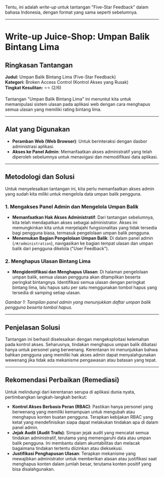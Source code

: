 Tentu, ini adalah *write-up* untuk tantangan "Five-Star Feedback" dalam bahasa Indonesia, dengan format yang sama seperti sebelumnya.

---

# Write-up Juice-Shop: Umpan Balik Bintang Lima

## Ringkasan Tantangan

**Judul:** Umpan Balik Bintang Lima (Five-Star Feedback)  
**Kategori:** Broken Access Control (Kontrol Akses yang Rusak)  
**Tingkat Kesulitan:** ⭐⭐ (2/6)

Tantangan "Umpan Balik Bintang Lima" ini menuntut kita untuk memanipulasi sistem ulasan pada aplikasi web dengan cara menghapus semua ulasan yang memiliki rating bintang lima.

---

## Alat yang Digunakan

- **Peramban Web (Web Browser)**: Untuk berinteraksi dengan dasbor administrasi aplikasi.
- **Akses ke Panel Admin**: Memanfaatkan akses administratif yang telah diperoleh sebelumnya untuk menavigasi dan memodifikasi data aplikasi.

---

## Metodologi dan Solusi

Untuk menyelesaikan tantangan ini, kita perlu memanfaatkan akses admin yang sudah kita miliki untuk mengelola data umpan balik pengguna.

### 1. Mengakses Panel Admin dan Mengelola Umpan Balik

- **Memanfaatkan Hak Akses Administratif**: Dari tantangan sebelumnya, kita telah mendapatkan akses sebagai administrator. Akses ini memungkinkan kita untuk menjelajahi fungsionalitas yang tidak tersedia bagi pengguna biasa, termasuk pengelolaan umpan balik pengguna.
- **Menemukan Bagian Pengelolaan Umpan Balik**: Di dalam panel admin (`/#/administration`), navigasikan ke bagian tempat ulasan dan umpan balik dari pengguna dikelola ("User Feedback").

### 2. Menghapus Ulasan Bintang Lima

- **Mengidentifikasi dan Menghapus Ulasan**: Di halaman pengelolaan umpan balik, semua ulasan pengguna akan ditampilkan beserta peringkat bintangnya. Identifikasi semua ulasan dengan peringkat bintang lima, lalu hapus satu per satu menggunakan tombol hapus yang tersedia di samping setiap ulasan.


*Gambar 1: Tampilan panel admin yang menunjukkan daftar umpan balik pengguna beserta tombol hapus.*

---

## Penjelasan Solusi

Tantangan ini berhasil diselesaikan dengan mengeksploitasi kelemahan pada kontrol akses. Seharusnya, tindakan menghapus umpan balik dibatasi hanya untuk personel yang berwenang. Kerentanan ini menunjukkan bahwa bahkan pengguna yang memiliki hak akses admin dapat menyalahgunakan wewenang jika tidak ada mekanisme pengawasan atau batasan yang tepat.

---

## Rekomendasi Perbaikan (Remediasi)

Untuk melindungi dari kerentanan serupa di aplikasi dunia nyata, pertimbangkan langkah-langkah berikut:

- **Kontrol Akses Berbasis Peran (RBAC)**: Pastikan hanya personel yang berwenang yang memiliki kemampuan untuk mengubah atau menghapus konten buatan pengguna. Terapkan kebijakan RBAC yang ketat yang mendefinisikan siapa dapat melakukan tindakan apa di dalam panel admin.
- **Jejak Audit (Audit Trails)**: Simpan jejak audit yang mencatat semua tindakan administratif, terutama yang memengaruhi data atau umpan balik pengguna. Ini membantu dalam akuntabilitas dan melacak bagaimana tindakan tertentu diizinkan atau dieksekusi.
- **Justifikasi Penghapusan Ulasan**: Terapkan mekanisme yang mewajibkan administrator untuk memberikan alasan atau justifikasi saat menghapus konten dalam jumlah besar, terutama konten positif yang bisa disalahgunakan.
